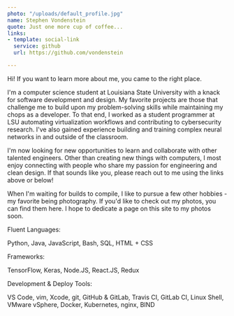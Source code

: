 ```yaml
---
photo: "/uploads/default_profile.jpg"
name: Stephen Vondenstein
quote: Just one more cup of coffee...
links:
- template: social-link
  service: github
  url: https://github.com/vondenstein

---
```

Hi! If you want to learn more about me, you came to the right place.

I'm a computer science student at Louisiana State University with a knack for software development and design. My favorite projects are those that challenge me to build upon my problem-solving skills while maintaining my chops as a developer. To that end, I worked as a student programmer at LSU automating virtualization workflows and contributing to cybersecurity research. I've also gained experience building and training complex neural networks in and outside of the classroom.

I'm now looking for new opportunities to learn and collaborate with other talented engineers. Other than creating new things with computers, I most enjoy connecting with people who share my passion for engineering and clean design. If that sounds like you, please reach out to me using the links above or below!

When I'm waiting for builds to compile, I like to pursue a few other hobbies - my favorite being photography. If you'd like to check out my photos, you can find them here. I hope to dedicate a page on this site to my photos soon.

Fluent Languages:

Python, Java, JavaScript, Bash, SQL, HTML + CSS

Frameworks:

TensorFlow, Keras, Node.JS, React.JS, Redux

Development & Deploy Tools:

VS Code, vim, Xcode, git, GitHub & GitLab, Travis CI, GitLab CI, Linux Shell, VMware vSphere, Docker, Kubernetes, nginx, BIND
